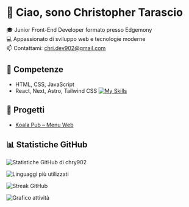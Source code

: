 # 👋 Ciao, sono Christopher Tarascio

🎓 Junior Front-End Developer formato presso Edgemony  
💻 Appassionato di sviluppo web e tecnologie moderne  
📫 Contattami: [chri.dev902@gmail.com](mailto:chri.dev902@gmail.com)

## 🚀 Competenze
- HTML, CSS, JavaScript
- React, Next, Astro, Tailwind CSS
[![My Skills](https://skillicons.dev/icons?i=html,css,js,react,astro,tailwind)](https://skillicons.dev)

## 📂 Progetti
- [Koala Pub – Menu Web](https://koala-two-gamma.vercel.app/)

## 📊 Statistiche GitHub
![Statistiche GitHub di chry902](https://github-readme-stats.vercel.app/api?username=chry902&show_icons=true&theme=radical)


![Linguaggi più utilizzati](https://github-readme-stats.vercel.app/api/top-langs/?username=chry902&layout=compact&theme=radical)


![Streak GitHub](https://streak-stats.demolab.com/?user=chry902&theme=radical)


![Grafico attività](https://github-readme-activity-graph.vercel.app/graph?username=chry902&theme=dracula)



